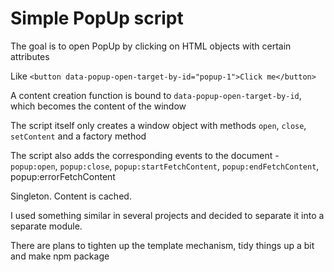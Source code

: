 # Simple PopUp script

The goal is to open PopUp by clicking on HTML objects with certain attributes

Like `<button data-popup-open-target-by-id="popup-1">Click me</button>`

A content creation function is bound to `data-popup-open-target-by-id`, which becomes the content of the window

The script itself only creates a window object with methods `open`, `close`, `setContent` and a factory method

The script also adds the corresponding events to the document - `popup:open`, `popup:close`, `popup:startFetchContent`, `popup:endFetchContent`,
popup:errorFetchContent

Singleton. Content is cached.

I used something similar in several projects and decided to separate it into a separate module.

There are plans to tighten up the template mechanism, tidy things up a bit and make npm package